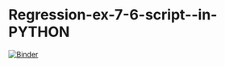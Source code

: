# Regression-ex-7-6-script--in-PYTHON
[![Binder](https://mybinder.org/badge_logo.svg)](https://mybinder.org/v2/gh/AnuRuwan/Regression-ex-7-6-script--in-PYTHON/HEAD)
